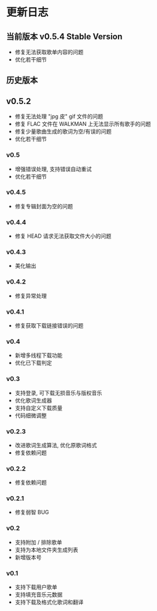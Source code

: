 # 更新日志

## 当前版本 v0.5.4 Stable Version

- 修复无法获取歌单内容的问题
- 优化若干细节

## 历史版本

## v0.5.2

- 修复无法处理 "jpg 皮" gif 文件的问题
- 修复 FLAC 文件在 WALKMAN 上无法显示所有歌手的问题
- 修复少量歌曲生成的歌词为空/有误的问题
- 优化若干细节

### v0.5

- 增强错误处理, 支持错误自动重试
- 优化若干细节

### v0.4.5

- 修复专辑封面为空的问题

### v0.4.4

- 修复 HEAD 请求无法获取文件大小的问题

### v0.4.3

- 美化输出

### v0.4.2

- 修复异常处理

### v0.4.1

- 修复获取下载链接错误的问题

### v0.4

- 新增多线程下载功能
- 优化已下载判定

### v0.3

- 支持登录, 可下载无损音乐与版权音乐
- 优化歌词生成器
- 支持自定义下载质量
- 代码细微调整

### v0.2.3

- 改进歌词生成算法, 优化原歌词格式
- 修复依赖问题

### v0.2.2

- 修复依赖问题

### v0.2.1

- 修复弱智 BUG

### v0.2

- 支持附加 / 排除歌单
- 支持为本地文件夹生成列表
- 新增版本号

### v0.1

- 支持下载用户歌单
- 支持填充音乐元数据
- 支持下载及格式化歌词和翻译